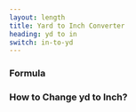 ```yaml
---
layout: length
title: Yard to Inch Converter
heading: yd to in
switch: in-to-yd
---
```


<script>
  selectInput[6].selected = true
  selectOutput[4].selected = true
</script>

### Formula
<p id="formula"></p>

### How to Change yd to Inch?
